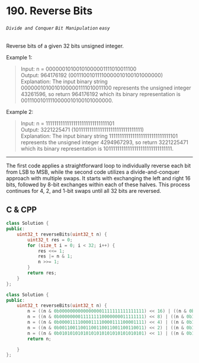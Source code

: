 # 190. Reverse Bits
###### `Divide and Conquer` `Bit Manipulation` `easy`

Reverse bits of a given 32 bits unsigned integer.

Example 1:
> Input: n = 00000010100101000001111010011100 <br>
Output:    964176192 (00111001011110000010100101000000) <br>
Explanation: The input binary string 00000010100101000001111010011100 represents the unsigned integer 43261596, so return 964176192 which its binary representation is 00111001011110000010100101000000. <br>

Example 2:
> Input: n = 11111111111111111111111111111101 <br>
Output:   3221225471 (10111111111111111111111111111111) <br>
Explanation: The input binary string 11111111111111111111111111111101 represents the unsigned integer 4294967293, so return 3221225471 which its binary representation is 10111111111111111111111111111111. <br>

--- 

The first code applies a straightforward loop to individually reverse each bit from LSB to MSB, while the second code utilizes a divide-and-conquer approach with multiple swaps. It starts with exchanging the left and right 16 bits, followed by 8-bit exchanges within each of these halves. This process continues for 4, 2, and 1-bit swaps until all 32 bits are reversed.

## C & CPP

```cpp
class Solution {
public:
    uint32_t reverseBits(uint32_t n) {
        uint32_t res = 0;
        for (size_t i = 0; i < 32; i++) {
            res <<= 1;
            res |= n & 1;
            n >>= 1;
        }
        return res;
    }
};
```

```cpp
class Solution {
public:
    uint32_t reverseBits(uint32_t n) {
        n = ((n & 0b00000000000000001111111111111111) << 16) | ((n & 0b11111111111111110000000000000000) >> 16);
        n = ((n & 0b00000000111111110000000011111111) << 8) | ((n & 0b11111111000000001111111100000000) >> 8);
        n = ((n & 0b00001111000011110000111100001111) << 4) | ((n & 0b11110000111100001111000011110000) >> 4);
        n = ((n & 0b00110011001100110011001100110011) << 2) | ((n & 0b11001100110011001100110011001100) >> 2);
        n = ((n & 0b01010101010101010101010101010101) << 1) | ((n & 0b10101010101010101010101010101010) >> 1);
        return n;

    }
};
```